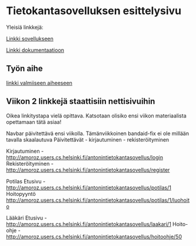 # Tietokantasovelluksen esittelysivu

Yleisiä linkkejä:

[Linkki sovellukseen](http://amoroz.users.cs.helsinki.fi/antonintietokantasovellus/)

[Linkki dokumentaatioon](https://github.com/AventusM/Tsoha-Bootstrap/blob/master/doc/MediHome.pdf)

## Työn aihe

[linkki valmiiseen aiheeseen](http://advancedkittenry.github.io/suunnittelu_ja_tyoymparisto/aiheet/Laakarin_kotikaynnit.html) 


## Viikon 2 linkkejä staattisiin nettisivuihin

Oikea linkitystapa vielä opittava. Katsotaan olisiko ensi viikon materiaalista opettamaan tätä asiaa!

Navbar päivitettävä ensi viikolla. Tämänviikkoinen bandaid-fix ei ole millään tavalla skaalautuva
Päivitettävät - kirjautuminen
              - rekisteröityminen

Kirjautuminen - http://amoroz.users.cs.helsinki.fi/antonintietokantasovellus/login
Rekisteröityminen - http://amoroz.users.cs.helsinki.fi/antonintietokantasovellus/register

Potilas
Etusivu - http://amoroz.users.cs.helsinki.fi/antonintietokantasovellus/potilas/1
Hoitopyyntö http://amoroz.users.cs.helsinki.fi/antonintietokantasovellus/potilas/1/luohoito 

Lääkäri
Etusivu - http://amoroz.users.cs.helsinki.fi/antonintietokantasovellus/laakari/1
Hoito-ohje - http://amoroz.users.cs.helsinki.fi/antonintietokantasovellus/hoitoohje/50
